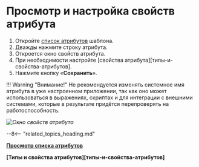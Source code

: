 # Просмотр и настройка свойств атрибута

1. Откройте [список атрибутов](attribute_list_view.md) шаблона.
2. Дважды нажмите строку атрибута.
3. Откроется окно свойств атрибута.
4. При необходимости настройте [свойства атрибута][типы-и-свойства-атрибутов].
5. Нажмите кнопку «**Сохранить**».

!!! Warning "Внимание!"
    Не рекомендуется изменять системное имя атрибута в уже настроенном приложении, так как оно может использоваться в выражениях, скриптах и для интеграции с внешними системами, которые в результате придётся перепроверять на работоспособность.

*![Окно свойств атрибута](attribute_setup_properties.png)*

--8<-- "related_topics_heading.md"

**[Просмотр списка атрибутов](attribute_list_view.md)**

**[Типы и свойства атрибутов][типы-и-свойства-атрибутов]**
